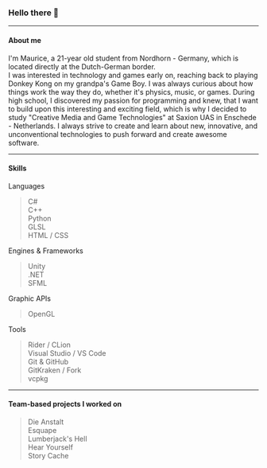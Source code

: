 ### Hello there 👋
***
#### About me
I'm Maurice, a 21-year old student from Nordhorn - Germany, which is located directly at the Dutch-German border.</br> I was interested in technology and games early on, reaching back to playing Donkey Kong on my grandpa's Game Boy. I was always curious about how things work the way they do, whether it's physics, music, or games. During high school, I discovered my passion for programming and knew, that I want to build upon this interesting and exciting field, which is why I decided to study "Creative Media and Game Technologies" at Saxion UAS in Enschede - Netherlands. I always strive to create and learn about new, innovative, and unconventional technologies to push forward and create awesome software.
***
#### Skills
Languages
 > C# </br>
 > C++ </br>
 > Python </br>
 > GLSL </br>
 > HTML / CSS </br>

Engines & Frameworks
> Unity </br>
> .NET </br>
> SFML </br>

Graphic APIs
> OpenGL

Tools
> Rider / CLion </br>
> Visual Studio / VS Code </br>
> Git & GitHub </br>
> GitKraken / Fork </br>
> vcpkg
***
#### Team-based projects I worked on
> Die Anstalt </br>
> Esquape </br>
> Lumberjack's Hell </br>
> Hear Yourself </br>
> Story Cache </br>

